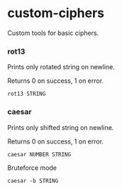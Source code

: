 # custom-ciphers
Custom tools for basic ciphers.

### rot13
Prints only rotated string on newline.

Returns 0 on success, 1 on error.
```
rot13 STRING
```

### caesar
Prints only shifted string on newline.

Returns 0 on success, 1 on error.
```
caesar NUMBER STRING
```
Bruteforce mode
```
caesar -b STRING
```